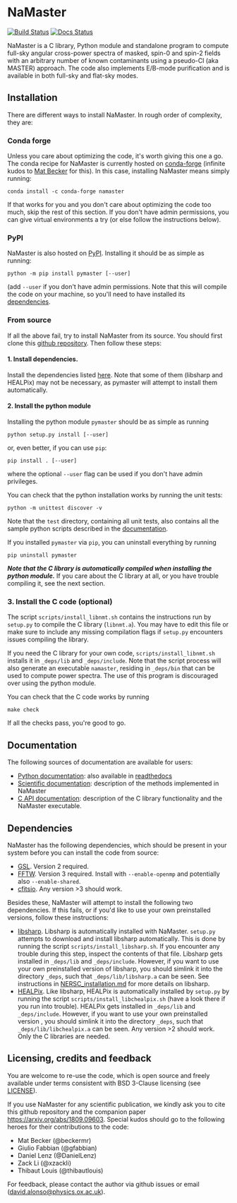 # NaMaster
[![Build Status](https://travis-ci.org/LSSTDESC/NaMaster.svg?branch=master)](https://travis-ci.org/LSSTDESC/NaMaster)
[![Docs Status](https://readthedocs.org/projects/namaster/badge/?version=latest)](http://namaster.readthedocs.io/)

NaMaster is a C library, Python module and standalone program to compute full-sky angular cross-power spectra of masked, spin-0 and spin-2 fields with an arbitrary number of known contaminants using a pseudo-Cl (aka MASTER) approach. The code also implements E/B-mode purification and is available in both full-sky and flat-sky modes.


## Installation

There are different ways to install NaMaster. In rough order of complexity, they are:

### Conda forge 
Unless you care about optimizing the code, it's worth giving this one a go. The conda recipe for NaMaster is currently hosted on [conda-forge](https://anaconda.org/conda-forge/namaster) (infinite kudos to [Mat Becker](https://github.com/beckermr) for this). In this case, installing NaMaster means simply running:
```
conda install -c conda-forge namaster
```
If that works for you and you don't care about optimizing the code too much, skip the rest of this section. If you don't have admin permissions, you can give virtual environments a try (or else follow the instructions below).

### PyPI
NaMaster is also hosted on [PyPI](https://pypi.org/project/pymaster). Installing it should be as simple as running:
```
python -m pip install pymaster [--user]
```
(add `--user` if you don't have admin permissions. Note that this will compile the code on your machine, so you'll need to have installed its [dependencies](#dependencies).

### From source
If all the above fail, try to install NaMaster from its source. You should first clone this [github repository](https://github.com/LSSTDESC/NaMaster). Then follow these steps:

#### 1. Install dependencies.
Install the dependencies listed [here](#dependencies). Note that some of them (libsharp and HEALPix) may not be necessary, as pymaster will attempt to install them automatically.

#### 2. Install the python module
Installing the python module `pymaster` should be as simple as running
```
python setup.py install [--user]
```
or, even better, if you can use `pip`:
```
pip install . [--user]
```
where the optional `--user` flag can be used if you don't have admin privileges.

You can check that the python installation works by running the unit tests:
```
python -m unittest discover -v
```
Note that the `test` directory, containing all unit tests, also contains all the sample python scripts described in the [documentation](https://namaster.readthedocs.io).

If you installed `pymaster` via `pip`, you can uninstall everything by running
```
pip uninstall pymaster
```

***Note that the C library is automatically compiled when installing the python module.*** If you care about the C library at all, or you have trouble compiling it, see the next section.

### 3. Install the C code (optional)
The script `scripts/install_libnmt.sh` contains the instructions run by `setup.py` to compile the C library (`libnmt.a`). You may have to edit this file or make sure to include any missing compilation flags if `setup.py` encounters issues compiling the library.

If you need the C library for your own code, `scripts/install_libnmt.sh` installs it in `_deps/lib` and `_deps/include`. Note that the script process will also generate an executable `namaster`, residing in `_deps/bin` that can be used to compute power spectra. The use of this program is discouraged over using the python module.

You can check that the C code works by running
```
make check
```
If all the checks pass, you're good to go.


## Documentation 
The following sources of documentation are available for users:
* [Python documentation](doc/build/html/index.html): also available in [readthedocs](http://namaster.readthedocs.io)
* [Scientific documentation](doc/doc_scientific.pdf): description of the methods implemented in NaMaster
* [C API documentation](doc/doc_C_API.pdf): description of the C library functionality and the NaMaster executable.


## Dependencies
NaMaster has the following dependencies, which should be present in your system before you can install the code from source:
* [GSL](https://www.gnu.org/software/gsl/). Version 2 required.
* [FFTW](http://www.fftw.org/). Version 3 required. Install with `--enable-openmp` and potentially also `--enable-shared`.
* [cfitsio](https://heasarc.gsfc.nasa.gov/fitsio/). Any version >3 should work.

Besides these, NaMaster will attempt to install the following two dependencies. If this fails, or if you'd like to use your own preinstalled versions, follow these instructions:
* [libsharp](https://github.com/Libsharp/libsharp). Libsharp is automatically installed with NaMaster. `setup.py` attempts to download and install libsharp automatically. This is done by running the script `scripts/install_libsharp.sh`. If you encounter any trouble during this step, inspect the contents of that file. Libsharp gets installed in `_deps/lib` and `_deps/include`. However, if you want to use your own preinstalled version of libsharp, you should simlink it into the directory `_deps`, such that `_deps/lib/libsharp.a` can be seen. See instructions in [NERSC_installation.md](NERSC_installation.md) for more details on libsharp. 
* [HEALPix](https://sourceforge.net/projects/healpix/). Like libsharp, HEALPix is automatically installed by `setup.py` by running the script `scripts/install_libchealpix.sh` (have a look there if you run into trouble). HEALPix gets installed in `_deps/lib` and `_deps/include`. However, if you want to use your own preinstalled version , you should simlink it into the directory `_deps`, such that `_deps/lib/libchealpix.a` can be seen. Any version >2 should work. Only the C libraries are needed.


## Licensing, credits and feedback
You are welcome to re-use the code, which is open source and freely available under terms consistent with BSD 3-Clause licensing (see [LICENSE](LICENSE)).

If you use NaMaster for any scientific publication, we kindly ask you to cite this github repository and the companion paper https://arxiv.org/abs/1809.09603. Special kudos should go to the following heroes for their contributions to the code:
- Mat Becker (@beckermr)
- Giulio Fabbian (@gfabbian)
- Daniel Lenz (@DanielLenz)
- Zack Li (@xzackli)
- Thibaut Louis (@thibautlouis)

For feedback, please contact the author via github issues or email (david.alonso@physics.ox.ac.uk).
